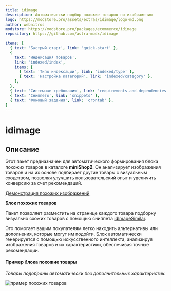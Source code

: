 ```yaml
---
title: idimage
description: Автоматически подбор похожие товаров по изображению
logo: https://modstore.pro/assets/extras/idimage/logo-md.png
author: webnitros
modstore: https://modstore.pro/packages/ecommerce/idimage
repository: https://github.com/astra-modx/idimage

items: [
  { text: 'Быстрый старт', link: 'quick-start' },
  {
    text: 'Индексация товаров',
    link: 'indexed/index',
    items: [
      { text: 'Типы индексации', link: 'indexed/type' },
      { text: 'Настройка категорий', link: 'indexed/category' },
    ],
  },
  { text: 'Системные требования', link: 'requirements-and-dependencies' },
  { text: 'Сниппеты', link: 'snippets' },
  { text: 'Фоновый задания', link: 'crontab' },
]
---
```


# idimage

## Описание

Этот пакет предназначен для автоматического формирования блока похожих товаров в каталоге **miniShop2**. Он анализирует изображения товаров и на их
основе подбирает другие товары с визуальным сходством, позволяя улучшить пользовательский опыт и увеличить конверсию за счет рекомендаций.

[Демонстрация похожих изображений](https://idimage.ru/search/offer/7413)

**Блок похожих товаров**

Пакет позволяет разместить на странице каждого товара подборку визуально схожих товаров с помощью сниппета [idImageSimilar](/components/idimage/snippets).

Это помогает вашим покупателям легко находить альтернативы или
дополнения, которые могут им подойти. Блок автоматически генерируется с помощью искусственного интеллекта, анализируя изображения товаров и их характеристики,
обеспечивая точные рекомендации.

#### Пример блока похожие товары

*Товары подобраны автоматически без дополнительных характеристик.*

![пример похожих товаров ](https://file.modx.pro/files/9/1/3/913a2f5aa8f4b5d0808f0b9b2c992372.png)
